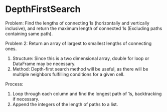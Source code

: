 # DepthFirstSearch

Problem: Find the lengths of connecting 1s (horizontally and vertically inclusive),
and return the maximum length of connected 1s (Excluding paths containing same path).

Problem 2: Return an array of largest to smallest lengths of connecting ones. 

1. Structure: Since this is a two dimensional array, double for loop or DataFrame may be necessary.
2. Method: Depth-first search method will be useful, as there will be multiple neighbors
           fulfilling conditions for a given cell.

Process:
1. Loop through each column and find the longest path of 1s, backtracking if necessary.
2. Append the integers of the length of paths to a list.
